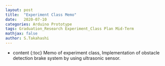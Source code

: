 ```yaml
---
layout: post
title:  "Experiment Class Memo"
date:   2020-07-10
categories: Arduino Prototype
tags: Graduation_Research Experiment_Class Plan Mid-Term
mathjax: false
author: S.Takahashi
---
```


* content
{:toc}
Memo of experiment class, Implementation of obstacle detection brake system by using ultrasonic sensor.